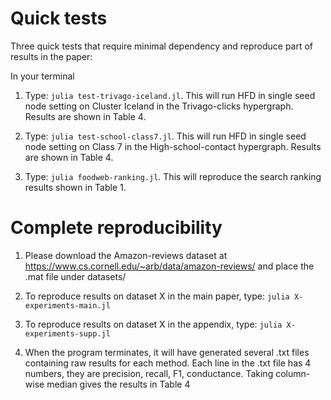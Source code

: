# Quick tests

Three quick tests that require minimal dependency and reproduce part of results in the paper:

In your terminal

1) Type: `julia test-trivago-iceland.jl`.
This will run HFD in single seed node setting on Cluster Iceland in the Trivago-clicks hypergraph. Results are shown in Table 4.

2) Type: `julia test-school-class7.jl`.
This will run HFD in single seed node setting on Class 7 in the High-school-contact hypergraph. Results are shown in Table 4.

3) Type: `julia foodweb-ranking.jl`.
This will reproduce the search ranking results shown in Table 1.


# Complete reproducibility

1) Please download the Amazon-reviews dataset at https://www.cs.cornell.edu/~arb/data/amazon-reviews/ and place the .mat file under datasets/

2) To reproduce results on dataset X in the main paper, type: `julia X-experiments-main.jl`

3) To reproduce results on dataset X in the appendix, type: `julia X-experiments-supp.jl`

4) When the program terminates, it will have generated several .txt files containing raw results for each method. Each line in the .txt file has 4 numbers, they are precision, recall, F1, conductance. Taking column-wise median gives the results in Table 4
